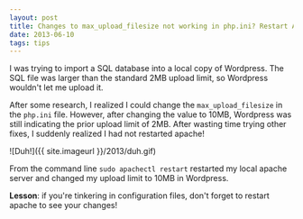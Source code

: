 ```yaml
---
layout: post
title: Changes to max_upload_filesize not working in php.ini? Restart Apache!
date: 2013-06-10
tags: tips
---
```


I was trying to import a SQL database into a local copy of Wordpress. The SQL file was larger than the standard 2MB upload limit, so Wordpress wouldn't let me upload it. 

After some research, I realized I could change the `max_upload_filesize` in the `php.ini` file. However, after changing the value to 10MB, Wordpress was still indicating the prior upload limit of 2MB. After wasting time trying other fixes, I suddenly realized I had not restarted apache!

![Duh!]({{ site.imageurl }}/2013/duh.gif)

From the command line `sudo apachectl restart` restarted my local apache server and changed my upload limit to 10MB in Wordpress.

**Lesson**: if you're tinkering in configuration files, don't forget to restart apache to see your changes!